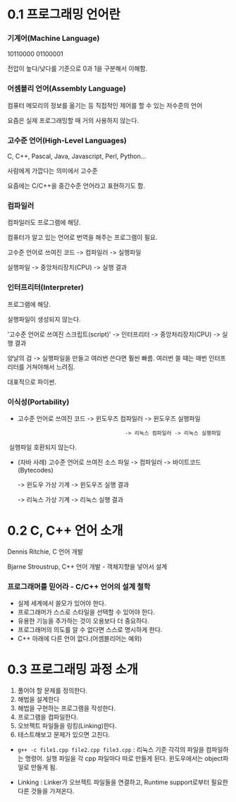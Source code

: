 # 0.1 프로그래밍 언어란

### 기계어(Machine Language)

10110000 01100001

전압이 높다/낮다를 기준으로 0과 1을 구분해서 이해함.



### 어셈블리 언어(Assembly Language)

컴퓨터 메모리의 정보를 옮기는 등 직접적인 제어를 할 수 있는 저수준의 언어

요즘은 실제 프로그래밍할 때 거의 사용하지 않는다.



### 고수준 언어(High-Level Languages)

C, C++, Pascal, Java, Javascript, Perl, Python...

사람에게 가깝다는 의미에서 고수준

요즘에는 C/C++을 중간수준 언어라고 표현하기도 함.



### 컴파일러

컴파일러도 프로그램에 해당.

컴퓨터가 알고 있는 언어로 번역을 해주는 프로그램이 필요.

고수준 언어로 쓰여진 코드 -> 컴파일러 -> 실행파일

실행파일 -> 중앙처리장치(CPU) -> 실행 결과



### 인터프리터(Interpreter)

프로그램에 해당.

실행파일이 생성되지 않는다.

'고수준 언어로 쓰여진 스크립트(script)' -> 인터프리터 -> 중앙처리장치(CPU) -> 실행 결과

양날의 검 -> 실행파일을 만들고 여러번 쓴다면 훨씬 빠름. 여러번 쓸 때는 매번 인터프리터를 거쳐야해서 느려짐.

대표적으로 파이썬.



### 이식성(Portability)

- 고수준 언어로 쓰여진 코드 -> 윈도우즈 컴파일러 -> 윈도우즈 실행파일

 										-> 리눅스 컴파일러 -> 리눅스 실행파일

​	   실행파일 호환되지 않는다.

- (자바 사례) 고수준 언어로 쓰여진 소스 파일 -> 컴파일러 -> 바이트코드(Bytecodes)

  -> 윈도우 가상 기계 -> 윈도우즈 실행 결과

  -> 리눅스 가상 기계 -> 리눅스 실행 결과





# 0.2 C, C++ 언어 소개

Dennis Ritchie, C 언어 개발

Bjarne Stroustrup, C++ 언어 개발 - 객체지향을 넣어서 설계



### 프로그래머를 믿어라 - C/C++ 언어의 설계 철학

- 실제 세계에서 쓸모가 있어야 한다.
- 프로그래머가 스스로 스타일을 선택할 수 있어야 한다.
- 유용한 기능을 추가하는 것이 오용보다 더 중요하다.
- 프로그래머의 의도를 알 수 없다면 스스로 명시하게 한다.
- C++ 아래에 다른 언어 없다.(어셈블리어는 예외)



# 0.3 프로그래밍 과정 소개

1. 풀어야 할 문제를 정의한다.
2. 해법을 설계한다
3. 해법을 구현하는 프로그램을 작성한다.
4. 프로그램을 컴파일한다.
5. 오브젝트 파일들을 링킹(Linking)한다.
6. 테스트해보고 문제가 있으면 고친다.



- `g++ -c file1.cpp file2.cpp file3.cpp` : 리눅스 기준 각각의 파일을 컴파일하는 명령어. 실행 파일을 각 cpp 파일마다 따로 만들게 된다. 윈도우에서는 object파일로 만들게 됨.

- Linking : Linker가 오브젝트 파일들을 연결하고, Runtime support로부터 필요한 다른 것들을 가져온다.







































